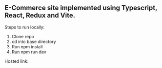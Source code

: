 ## E-Commerce site implemented using Typescript, React, Redux and Vite.

Steps to run locally:

1. Clone repo
2. cd into base directory
3. Run npm install
4. Run npm run dev

Hosted link:
